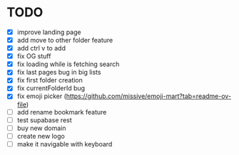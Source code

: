 # TODO

- [x] improve landing page
- [x] add move to other folder feature
- [x] add ctrl v to add 
- [x] fix OG stuff
- [x] fix loading while is fetching search
- [x] fix last pages bug in big lists
- [x] fix first folder creation
- [x] fix currentFolderId bug
- [x] fix emoji picker (https://github.com/missive/emoji-mart?tab=readme-ov-file)
- [ ] add rename bookmark feature
- [ ] test supabase rest
- [ ] buy new domain
- [ ] create new logo
- [ ] make it navigable with keyboard
